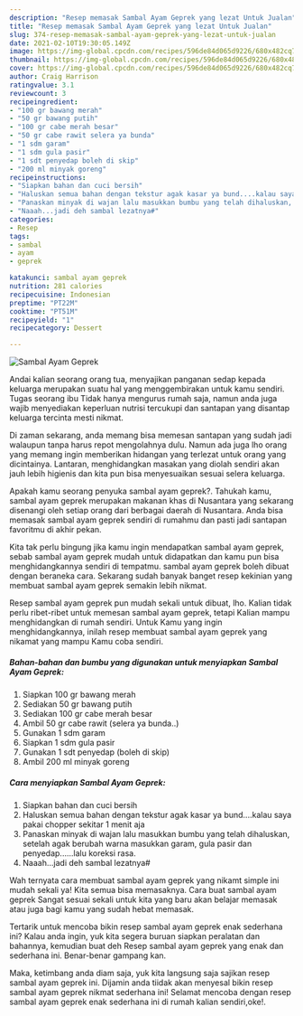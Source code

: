 ```yaml
---
description: "Resep memasak Sambal Ayam Geprek yang lezat Untuk Jualan"
title: "Resep memasak Sambal Ayam Geprek yang lezat Untuk Jualan"
slug: 374-resep-memasak-sambal-ayam-geprek-yang-lezat-untuk-jualan
date: 2021-02-10T19:30:05.149Z
image: https://img-global.cpcdn.com/recipes/596de84d065d9226/680x482cq70/sambal-ayam-geprek-foto-resep-utama.jpg
thumbnail: https://img-global.cpcdn.com/recipes/596de84d065d9226/680x482cq70/sambal-ayam-geprek-foto-resep-utama.jpg
cover: https://img-global.cpcdn.com/recipes/596de84d065d9226/680x482cq70/sambal-ayam-geprek-foto-resep-utama.jpg
author: Craig Harrison
ratingvalue: 3.1
reviewcount: 3
recipeingredient:
- "100 gr bawang merah"
- "50 gr bawang putih"
- "100 gr cabe merah besar"
- "50 gr cabe rawit selera ya bunda"
- "1 sdm garam"
- "1 sdm gula pasir"
- "1 sdt penyedap boleh di skip"
- "200 ml minyak goreng"
recipeinstructions:
- "Siapkan bahan dan cuci bersih"
- "Haluskan semua bahan dengan tekstur agak kasar ya bund....kalau saya pakai chopper sekitar 1 menit aja"
- "Panaskan minyak di wajan lalu masukkan bumbu yang telah dihaluskan, setelah agak berubah warna masukkan garam, gula pasir dan penyedap......lalu koreksi rasa."
- "Naaah...jadi deh sambal lezatnya#"
categories:
- Resep
tags:
- sambal
- ayam
- geprek

katakunci: sambal ayam geprek 
nutrition: 281 calories
recipecuisine: Indonesian
preptime: "PT22M"
cooktime: "PT51M"
recipeyield: "1"
recipecategory: Dessert

---
```



![Sambal Ayam Geprek](https://img-global.cpcdn.com/recipes/596de84d065d9226/680x482cq70/sambal-ayam-geprek-foto-resep-utama.jpg)

Andai kalian seorang orang tua, menyajikan panganan sedap kepada keluarga merupakan suatu hal yang menggembirakan untuk kamu sendiri. Tugas seorang ibu Tidak hanya mengurus rumah saja, namun anda juga wajib menyediakan keperluan nutrisi tercukupi dan santapan yang disantap keluarga tercinta mesti nikmat.

Di zaman  sekarang, anda memang bisa memesan santapan yang sudah jadi walaupun tanpa harus repot mengolahnya dulu. Namun ada juga lho orang yang memang ingin memberikan hidangan yang terlezat untuk orang yang dicintainya. Lantaran, menghidangkan masakan yang diolah sendiri akan jauh lebih higienis dan kita pun bisa menyesuaikan sesuai selera keluarga. 



Apakah kamu seorang penyuka sambal ayam geprek?. Tahukah kamu, sambal ayam geprek merupakan makanan khas di Nusantara yang sekarang disenangi oleh setiap orang dari berbagai daerah di Nusantara. Anda bisa memasak sambal ayam geprek sendiri di rumahmu dan pasti jadi santapan favoritmu di akhir pekan.

Kita tak perlu bingung jika kamu ingin mendapatkan sambal ayam geprek, sebab sambal ayam geprek mudah untuk didapatkan dan kamu pun bisa menghidangkannya sendiri di tempatmu. sambal ayam geprek boleh dibuat dengan beraneka cara. Sekarang sudah banyak banget resep kekinian yang membuat sambal ayam geprek semakin lebih nikmat.

Resep sambal ayam geprek pun mudah sekali untuk dibuat, lho. Kalian tidak perlu ribet-ribet untuk memesan sambal ayam geprek, tetapi Kalian mampu menghidangkan di rumah sendiri. Untuk Kamu yang ingin menghidangkannya, inilah resep membuat sambal ayam geprek yang nikamat yang mampu Kamu coba sendiri.

<!--inarticleads1-->

##### Bahan-bahan dan bumbu yang digunakan untuk menyiapkan Sambal Ayam Geprek:

1. Siapkan 100 gr bawang merah
1. Sediakan 50 gr bawang putih
1. Sediakan 100 gr cabe merah besar
1. Ambil 50 gr cabe rawit (selera ya bunda..)
1. Gunakan 1 sdm garam
1. Siapkan 1 sdm gula pasir
1. Gunakan 1 sdt penyedap (boleh di skip)
1. Ambil 200 ml minyak goreng




<!--inarticleads2-->

##### Cara menyiapkan Sambal Ayam Geprek:

1. Siapkan bahan dan cuci bersih
1. Haluskan semua bahan dengan tekstur agak kasar ya bund....kalau saya pakai chopper sekitar 1 menit aja
1. Panaskan minyak di wajan lalu masukkan bumbu yang telah dihaluskan, setelah agak berubah warna masukkan garam, gula pasir dan penyedap......lalu koreksi rasa.
1. Naaah...jadi deh sambal lezatnya#




Wah ternyata cara membuat sambal ayam geprek yang nikamt simple ini mudah sekali ya! Kita semua bisa memasaknya. Cara buat sambal ayam geprek Sangat sesuai sekali untuk kita yang baru akan belajar memasak atau juga bagi kamu yang sudah hebat memasak.

Tertarik untuk mencoba bikin resep sambal ayam geprek enak sederhana ini? Kalau anda ingin, yuk kita segera buruan siapkan peralatan dan bahannya, kemudian buat deh Resep sambal ayam geprek yang enak dan sederhana ini. Benar-benar gampang kan. 

Maka, ketimbang anda diam saja, yuk kita langsung saja sajikan resep sambal ayam geprek ini. Dijamin anda tiidak akan menyesal bikin resep sambal ayam geprek nikmat sederhana ini! Selamat mencoba dengan resep sambal ayam geprek enak sederhana ini di rumah kalian sendiri,oke!.

